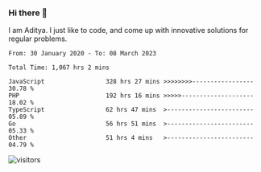 ### Hi there 👋

I am Aditya. I just like to code, and come up with innovative solutions for regular problems.

<!--START_SECTION:waka-->

```text
From: 30 January 2020 - To: 08 March 2023

Total Time: 1,067 hrs 2 mins

JavaScript                 328 hrs 27 mins >>>>>>>>-----------------   30.78 %
PHP                        192 hrs 16 mins >>>>>--------------------   18.02 %
TypeScript                 62 hrs 47 mins  >------------------------   05.89 %
Go                         56 hrs 51 mins  >------------------------   05.33 %
Other                      51 hrs 4 mins   >------------------------   04.79 %
```

<!--END_SECTION:waka-->

![visitors](https://visitor-badge.glitch.me/badge?page_id=BrainBuzzer.visitor-badge&left_color=green&right_color=red)
